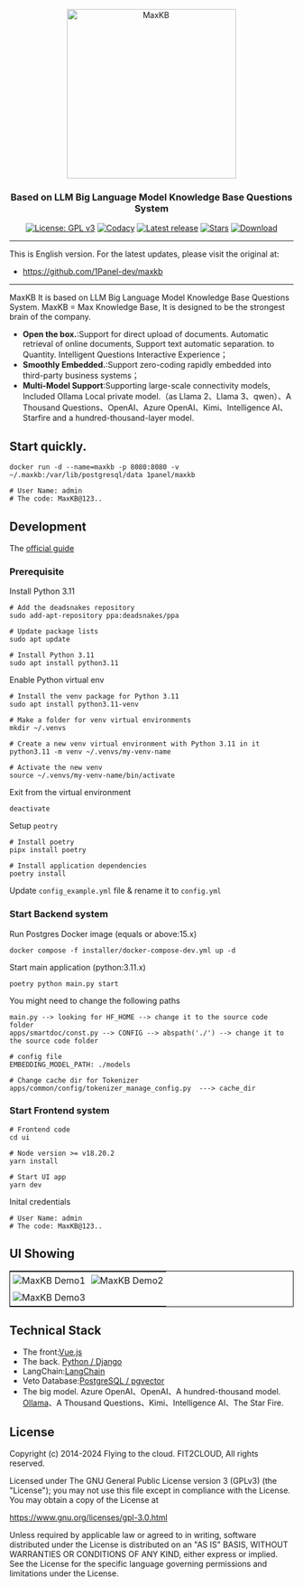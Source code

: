 <p align="center"><img src= "https://github.com/1Panel-dev/maxkb/assets/52996290/c0694996-0eed-40d8-b369-322bf2a380bf" alt="MaxKB" width="300" /></p>
<h3 align="center">Based on LLM Big Language Model Knowledge Base Questions System</h3>
<p align="center">
  <a href="https://www.gnu.org/licenses/old-licenses/gpl-3.0"><img src="https://img.shields.io/github/license/1Panel-dev/maxkb?color=%231890FF" alt="License: GPL v3"></a>
  <a href="https://app.codacy.com/gh/1Panel-dev/maxkb?utm_source=github.com&utm_medium=referral&utm_content=1Panel-dev/maxkb&utm_campaign=Badge_Grade_Dashboard"><img src="https://app.codacy.com/project/badge/Grade/da67574fd82b473992781d1386b937ef" alt="Codacy"></a>
  <a href="https://github.com/1Panel-dev/maxkb/releases/latest"><img src="https://img.shields.io/github/v/release/1Panel-dev/maxkb" alt="Latest release"></a>
  <a href="https://github.com/1Panel-dev/maxkb"><img src="https://img.shields.io/github/stars/1Panel-dev/maxkb?color=%231890FF&style=flat-square" alt="Stars"></a>    
  <a href="https://hub.docker.com/r/1panel/maxkb"><img src="https://img.shields.io/docker/pulls/1panel/maxkb?label=downloads" alt="Download"></a>  
</p>

<hr/>
This is English version. For the latest updates, please visit the original at:

 - <https://github.com/1Panel-dev/maxkb>

<hr>
MaxKB It is based on LLM Big Language Model Knowledge Base Questions System. MaxKB = Max Knowledge Base, It is designed to be the strongest brain of the company. 

- **Open the box.**:Support for direct upload of documents. Automatic retrieval of online documents, Support text automatic separation. to Quantity. Intelligent Questions Interactive Experience；
- **Smoothly Embedded.**:Support zero-coding rapidly embedded into third-party business systems；
- **Multi-Model Support**:Supporting large-scale connectivity models, Included Ollama Local private model.（as Llama 2、Llama 3、qwen）、A Thousand Questions、OpenAI、Azure OpenAI、Kimi、Intelligence AI、Starfire and a hundred-thousand-layer model. 

## Start quickly.

```
docker run -d --name=maxkb -p 8080:8080 -v ~/.maxkb:/var/lib/postgresql/data 1panel/maxkb

# User Name: admin
# The code: MaxKB@123..
```

## Development

The [official guide](https://github.com/1Panel-dev/MaxKB/wiki/%E5%BC%80%E5%8F%91%E7%8E%AF%E5%A2%83%E6%90%AD%E5%BB%BA)

### Prerequisite

Install Python 3.11

```
# Add the deadsnakes repository
sudo add-apt-repository ppa:deadsnakes/ppa

# Update package lists
sudo apt update

# Install Python 3.11
sudo apt install python3.11
```

Enable Python virtual env

```
# Install the venv package for Python 3.11
sudo apt install python3.11-venv

# Make a folder for venv virtual environments
mkdir ~/.venvs

# Create a new venv virtual environment with Python 3.11 in it
python3.11 -m venv ~/.venvs/my-venv-name

# Activate the new venv
source ~/.venvs/my-venv-name/bin/activate
```
Exit from the virtual environment

```deactivate```

Setup `peotry`

```
# Install poetry
pipx install poetry

# Install application dependencies
poetry install
```

Update `config_example.yml` file & rename it to `config.yml`

### Start Backend system

Run Postgres Docker image (equals or above:15.x)  

```docker compose -f installer/docker-compose-dev.yml up -d```

Start main application (python:3.11.x)

```poetry python main.py start```

You might need to change the following paths
```
main.py --> looking for HF_HOME --> change it to the source code folder 
apps/smartdoc/const.py --> CONFIG --> abspath('./') --> change it to the source code folder

# config file
EMBEDDING_MODEL_PATH: ./models

# Change cache dir for Tokenizer
apps/common/config/tokenizer_manage_config.py  ---> cache_dir
```

### Start Frontend system

```
# Frontend code
cd ui

# Node version >= v18.20.2
yarn install

# Start UI app
yarn dev
```

Inital credentials
```
# User Name: admin
# The code: MaxKB@123..
```


## UI Showing

<table style="border-collapse: collapse; border: 1px solid black;">
  <tr>
    <td style="padding: 5px;background-color:#fff;"><img src= "assets/Screens_01.png" alt="MaxKB Demo1"   /></td>
    <td style="padding: 5px;background-color:#fff;"><img src= "assets/Screens_02.png" alt="MaxKB Demo2"   /></td>
  </tr>
  <tr>
    <td style="padding: 5px;background-color:#fff;"><img src= "assets/Screens_03.png" alt="MaxKB Demo3"   /></td>
  </tr>
</table>

## Technical Stack

-   The front:[Vue.js](https://cn.vuejs.org/)
-   The back. [Python / Django](https://www.djangoproject.com/)
-   LangChain:[LangChain](https://www.langchain.com/)
-   Veto Database:[PostgreSQL / pgvector](https://www.postgresql.org/)
-   The big model. Azure OpenAI、OpenAI、A hundred-thousand model. [Ollama](https://github.com/ollama/ollama)、A Thousand Questions、Kimi、Intelligence AI、The Star Fire.


## License

Copyright (c) 2014-2024 Flying to the cloud. FIT2CLOUD, All rights reserved.

Licensed under The GNU General Public License version 3 (GPLv3)  (the "License"); you may not use this file except in compliance with the License. You may obtain a copy of the License at

<https://www.gnu.org/licenses/gpl-3.0.html>

Unless required by applicable law or agreed to in writing, software distributed under the License is distributed on an "AS IS" BASIS, WITHOUT WARRANTIES OR CONDITIONS OF ANY KIND, either express or implied. See the License for the specific language governing permissions and limitations under the License.
